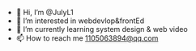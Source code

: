 - 👋 Hi, I’m @JulyL1
- 👀 I’m interested in webdevlop&frontEd
- 🌱 I’m currently learning system design & web video
- 📫 How to reach me 1105063894@qq.com

<!---
JulyL1/JulyL1 is a ✨ special ✨ repository because its `README.md` (this file) appears on your GitHub profile.
You can click the Preview link to take a look at your changes.
--->
